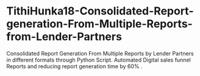 # TithiHunka18-Consolidated-Report-generation-From-Multiple-Reports-from-Lender-Partners
Consolidated Report Generation From Multiple Reports by Lender Partners in different formats through Python Script. Automated Digital sales funnel Reports and reducing report generation time by 60% .
